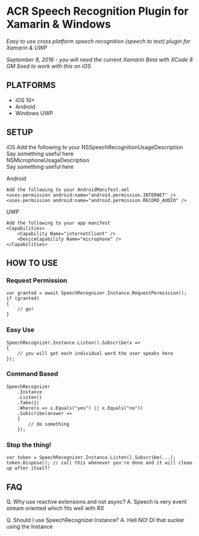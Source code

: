 # ACR Speech Recognition Plugin for Xamarin & Windows

_Easy to use cross platform speech recognition (speech to text) plugin for Xamarin & UWP_

_September 8, 2016 - you will need the current Xamarin Beta with XCode 8 GM Seed to work with this on iOS_


## PLATFORMS

* iOS 10+
* Android
* Windows UWP

## SETUP

iOS
	Add the following to your 
    <key>NSSpeechRecognitionUsageDescription</key>  
    <string>Say something useful here</string>  
    <key>NSMicrophoneUsageDescription</key>  
    <string>Say something useful here</string> 

Android

	Add the following to your AndroidManifest.xml
	<uses-permission android:name="android.permission.INTERNET" />
	<uses-permission android:name="android.permission.RECORD_AUDIO" />

UWP 

	Add the following to your app manifest
	<Capabilities>
		<Capability Name="internetClient" />
 		<DeviceCapability Name="microphone" />
 	</Capabilities>


## HOW TO USE

### Request Permission

    var granted = await SpeechRecognizer.Instance.RequestPermission();
    if (granted) 
    {
        // go!
    }

### Easy Use

	SpeechRecognizer.Instance.Listen().Subscribe(x => 
	{
		// you will get each individual word the user speaks here
	});

### Command Based

	SpeechRecognizer
		.Instance
		.Listen()
		.Take(1)
		.Where(x => x.Equals("yes") || x.Equals("no"))
		.Subscribe(answer => 
		{
			// do something
		});

### Stop the thing!

	var token = SpeechRecognizer.Instance.Listen().Subscribe(...);
	token.Dispose(); // call this whenever you're done and it will clean up after itself!

## FAQ

Q. Why use reactive extensions and not async?
A. Speech is very event stream oriented which fits well with RX

Q. Should I use SpeechRecognizer.Instance?
A. Hell NO!  DI that sucker using the Instance